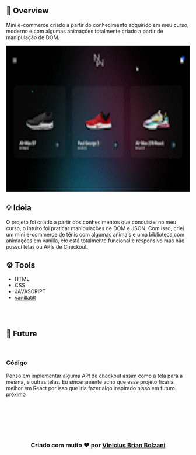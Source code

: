## 👀 Overview

Mini e-commerce criado a partir do conhecimento adquirido em meu curso, moderno e com algumas animações totalmente criado a partir de manipulação de DOM.

<img src="NewWorld-Print.gif" width="700px" height="400px" />



## 💡 Ideia 

O projeto foi criado a partir dos conhecimentos que conquistei no meu curso, o intuito foi praticar manipulações de DOM e JSON. Com isso, criei um mini e-commerce de tênis com algumas animais e uma biblioteca com animações em vanilla, ele está totalmente funcional e responsivo mas não possui telas ou APIs de Checkout.


## ⚙️ Tools

 - HTML
 - CSS
 - JAVASCRIPT
 - [vanillatilt](https://github.com/gijsroge/tilt.js)


<br>
<br>

## 🚀 Future
<br> 

### Código

Penso em implementar alguma API de checkout assim como a tela para a mesma, e outras telas. Eu sinceramente acho que esse projeto ficaria melhor em React por isso que iria fazer algo inspirado nisso em futuro próximo

<br>
<br>

<br>
<br>
<br>
<h3 align="center"> Criado com muito ❤️ por <a href="https://github.com/VBrianB"> Vinicius Brian Bolzani</a></h2>
